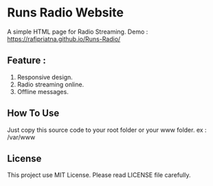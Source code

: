 # Runs Radio Website
A simple HTML page for Radio Streaming.
Demo : https://rafipriatna.github.io/Runs-Radio/

## Feature :
1. Responsive design.
2. Radio streaming online.
3. Offline messages.

## How To Use
Just copy this source code to your root folder or your www folder. ex : /var/www

## License
This project use MIT License. Please read LICENSE file carefully.

